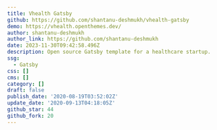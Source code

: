 ```yaml
---
title: Vhealth Gatsby
github: https://github.com/shantanu-deshmukh/vhealth-gatsby
demo: https://vhealth.openthemes.dev/
author: shantanu-deshmukh
author_link: https://github.com/shantanu-deshmukh
date: 2023-11-30T09:42:58.496Z
description: Open source Gatsby template for a healthcare startup.
ssg:
  - Gatsby
css: []
cms: []
category: []
draft: false
publish_date: '2020-08-19T03:52:02Z'
update_date: '2020-09-13T04:18:05Z'
github_star: 44
github_fork: 20
---
```

